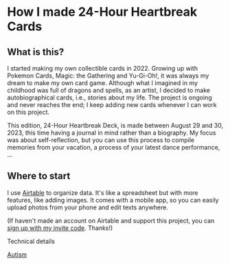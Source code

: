 How I made 24-Hour Heartbreak Cards
========

What is this?
--------

I started making my own collectible cards in 2022. Growing up with Pokemon Cards, Magic: the Gathering and Yu-Gi-Oh!, it was always my dream to make my own card game. Although what I imagined in my childhood was full of dragons and spells, as an artist, I decided to make autobiographical cards, i.e., stories about my life. The project is ongoing and never reaches the end; I keep adding new cards whenever I can work on this project.

This edition, 24-Hour Heartbreak Deck, is made between August 29 and 30, 2023, this time having a journal in mind rather than a biography. My focus was about self-reflection, but you can use this process to compile memories from your vacation, a process of your latest dance performance, ...

Where to start
--------

I use [Airtable](https://airtable.com/) to organize data. It's like a spreadsheet but with more features, like adding images. It comes with a mobile app, so you can easily upload photos from your phone and edit texts anywhere.

(If haven't made an account on Airtable and support this project, you can [sign up with my invite code](https://airtable.com/invite/r/vt3Outyp). Thanks!)

Technical details





[Autism](#card/Autism)
